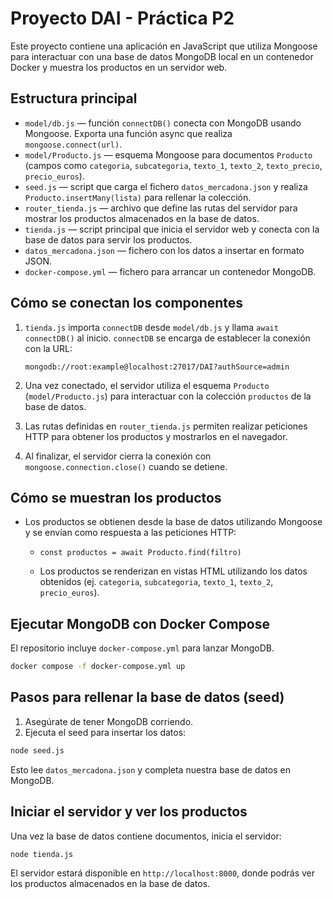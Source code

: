 # Proyecto DAI - Práctica P2

Este proyecto contiene una aplicación en JavaScript que utiliza Mongoose para interactuar con una base de datos MongoDB local en un contenedor Docker y muestra los productos en un servidor web.

## Estructura principal

- `model/db.js` — función `connectDB()` conecta con MongoDB usando Mongoose. Exporta una función async que realiza `mongoose.connect(url)`.
- `model/Producto.js` — esquema Mongoose para documentos `Producto` (campos como `categoria`, `subcategoria`, `texto_1`, `texto_2`, `texto_precio`, `precio_euros`).
- `seed.js` — script que carga el fichero `datos_mercadona.json` y realiza `Producto.insertMany(lista)` para rellenar la colección.
- `router_tienda.js` — archivo que define las rutas del servidor para mostrar los productos almacenados en la base de datos.
- `tienda.js` — script principal que inicia el servidor web y conecta con la base de datos para servir los productos.
- `datos_mercadona.json` — fichero con los datos a insertar en formato JSON.
- `docker-compose.yml` — fichero para arrancar un contenedor MongoDB.

## Cómo se conectan los componentes

1. `tienda.js` importa `connectDB` desde `model/db.js` y llama `await connectDB()` al inicio. `connectDB` se encarga de establecer la conexión con la URL:

   `mongodb://root:example@localhost:27017/DAI?authSource=admin`

2. Una vez conectado, el servidor utiliza el esquema `Producto` (`model/Producto.js`) para interactuar con la colección `productos` de la base de datos.

3. Las rutas definidas en `router_tienda.js` permiten realizar peticiones HTTP para obtener los productos y mostrarlos en el navegador.

4. Al finalizar, el servidor cierra la conexión con `mongoose.connection.close()` cuando se detiene.

## Cómo se muestran los productos

- Los productos se obtienen desde la base de datos utilizando Mongoose y se envían como respuesta a las peticiones HTTP:

  - `const productos = await Producto.find(filtro)`

  - Los productos se renderizan en vistas HTML utilizando los datos obtenidos (ej. `categoria`, `subcategoria`, `texto_1`, `texto_2`, `precio_euros`).

## Ejecutar MongoDB con Docker Compose

El repositorio incluye `docker-compose.yml` para lanzar MongoDB.

```bash
docker compose -f docker-compose.yml up
```

## Pasos para rellenar la base de datos (seed)

1. Asegúrate de tener MongoDB corriendo.
2. Ejecuta el seed para insertar los datos:

```bash
node seed.js
```

Esto lee `datos_mercadona.json` y completa nuestra base de datos en MongoDB.

## Iniciar el servidor y ver los productos

Una vez la base de datos contiene documentos, inicia el servidor:

```bash
node tienda.js
```

El servidor estará disponible en `http://localhost:8000`, donde podrás ver los productos almacenados en la base de datos.
